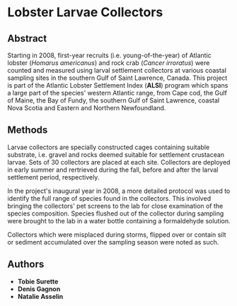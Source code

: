 # Lobster Larvae Collectors

## Abstract

Starting in 2008, first-year recruits (i.e. young-of-the-year) of Atlantic lobster (*Homarus americanus*) and rock crab (*Cancer irroratus*) were counted and measured using larval settlement collectors at various coastal sampling sites in the southern Gulf of Saint Lawrence, Canada. This project is part of the Atlantic Lobster Settlement Index (**ALSI**) program which spans a large part of the species' western Atlantic range, from Cape cod, the Gulf of Maine, the Bay of Fundy, the southern Gulf of Saint Lawrence, coastal Nova Scotia and Eastern and Northern Newfoundland. 

## Methods

Larvae collectors are specially constructed cages containing suitable substrate, i.e. gravel and rocks deemed
suitable for settlement crustacean larvae. Sets of 30 collectors are placed at each site. Collectors are deployed
in early summer and rertrieved during the fall, before and after the larval settlement period, respectively.

In the project's inaugural year in 2008, a more detailed protocol was used to identify the full range of species found in the collectors. This involved bringing the collectors' pet screens to the lab for close examination of the species composition. Species flushed out of the collector during sampling were brought to the lab in a
water bottle containing a formaldehyde solution.

Collectors which were misplaced during storms, flipped over or contain silt or sediment accumulated over the
sampling season were noted as such.


## Authors
* **Tobie Surette**
* **Denis Gagnon**
* **Natalie Asselin**
